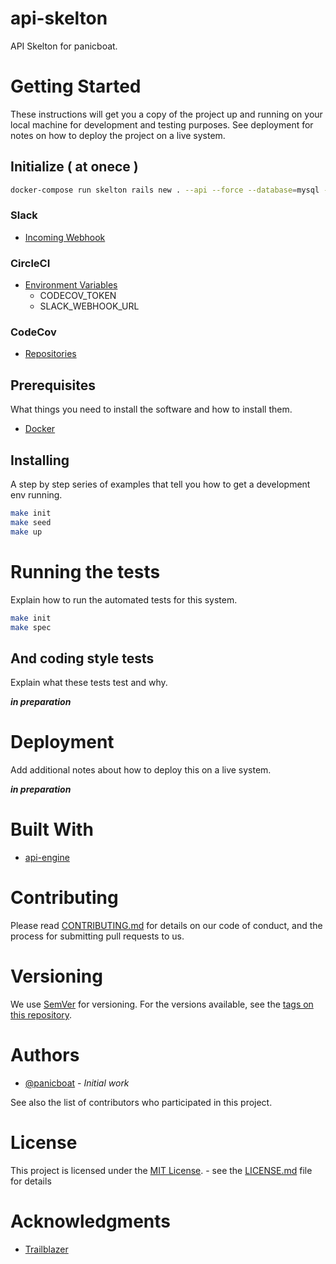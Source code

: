 <!-- [![CircleCI](https://circleci.com/gh/panicboat/api-skelton.svg?style=shield)](https://circleci.com/gh/panicboat/api-skelton)
[![codecov](https://codecov.io/gh/panicboat/api-skelton/branch/master/graph/badge.svg)](https://codecov.io/gh/panicboat/api-skelton) -->

# api-skelton

API Skelton for panicboat.

# Getting Started

These instructions will get you a copy of the project up and running on your local machine for development and testing purposes. See deployment for notes on how to deploy the project on a live system.

## Initialize ( at onece )

```bash
docker-compose run skelton rails new . --api --force --database=mysql --skip-bundle
```

### Slack

- [Incoming Webhook](https://panicboat.slack.com/apps/A0F7XDUAZ)

### CircleCI

- [Environment Variables](https://app.circleci.com/settings/project/github/panicboat/api-skelton/environment-variables)
  - CODECOV_TOKEN
  - SLACK_WEBHOOK_URL

### CodeCov

- [Repositories](https://codecov.io/gh/panicboat)

## Prerequisites

What things you need to install the software and how to install them.

- [Docker](https://www.docker.com/)

## Installing

A step by step series of examples that tell you how to get a development env running.

```bash
make init
make seed
make up
```

# Running the tests

Explain how to run the automated tests for this system.

```bash
make init
make spec
```

## And coding style tests

Explain what these tests test and why.

***in preparation***

# Deployment

Add additional notes about how to deploy this on a live system.

***in preparation***

# Built With

- [api-engine](https://github.com/panicboat/api-engine)

# Contributing

Please read [CONTRIBUTING.md](CONTRIBUTING.md) for details on our code of conduct, and the process for submitting pull requests to us.

# Versioning

We use [SemVer](https://semver.org/) for versioning. For the versions available, see the [tags on this repository](https://github.com/panicboat/api-skelton/tags).

# Authors

- [@panicboat](https://twitter.com/panicboat) - *Initial work*

See also the list of contributors who participated in this project.

# License
This project is licensed under the [MIT License](https://opensource.org/licenses/MIT). - see the [LICENSE.md](LICENSE.md) file for details

# Acknowledgments

- [Trailblazer](https://github.com/trailblazer/trailblazer)
